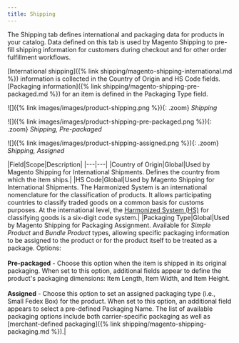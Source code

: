 ```yaml
---
title: Shipping
---
```


The Shipping tab defines international and packaging data for products in your catalog. Data defined on this tab is used by Magento Shipping to pre-fill shipping information for customers during checkout and for other order fulfillment workflows.

[International shipping]({% link shipping/magento-shipping-international.md %}) information is collected in the Country of Origin and HS Code fields. [Packaging information]({% link shipping/magento-shipping-pre-packaged.md %}) for an item is defined in the Packaging Type field.

![]({% link images/images/product-shipping.png %}){: .zoom}
_Shipping_

![]({% link images/images/product-shipping-pre-packaged.png %}){: .zoom}
_Shipping, Pre-packaged_

![]({% link images/images/product-shipping-assigned.png %}){: .zoom}
_Shipping, Assigned_

|Field|Scope|Description|
|---|---|
|Country of Origin|Global|Used by Magento Shipping for International Shipments. Defines the country from which the item ships.|
|HS Code|Global|Used by Magento Shipping for International Shipments. The Harmonized System is an international nomenclature for the classification of products. It allows participating countries to classify traded goods on a common basis for customs purposes. At the international level, the [Harmonized System (HS)](https://unstats.un.org/unsd/tradekb/Knowledgebase/50018/Harmonized-Commodity-Description-and-Coding-Systems-HS) for classifying goods is a six-digit code system.|
|Packaging Type|Global|Used by Magento Shipping for Packaging Assignment. Available for _Simple Product_ and _Bundle Product_ types, allowing specific packaging information to be assigned to the product or for the product itself to be treated as a package. Options:<br/><br/>**Pre-packaged** - Choose this option when the item is shipped in its original packaging. When set to this option, additional fields appear to define the product's packaging dimensions: Item Length, Item Width, and Item Height.<br/><br/>**Assigned** - Choose this option to set an assigned packaging type (i.e., Small Fedex Box) for the product. When set to this option, an additional field appears to select a pre-defined Packaging Name. The list of available packaging options include both carrier-specific packaging as well as [merchant-defined packaging]({% link shipping/magento-shipping-packaging.md %}).|
